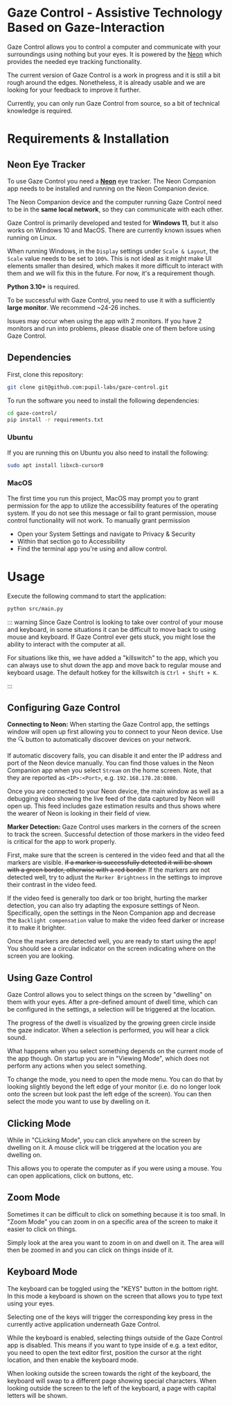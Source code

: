# Gaze Control - Assistive Technology Based on Gaze-Interaction
Gaze Control allows you to control a computer and communicate with your surroundings using nothing but your eyes. It is powered by the [Neon](https://pupil-labs.com/products/neon) which provides the needed eye tracking functionality.

The current version of Gaze Control is a work in progress and it is still a bit rough around the edges. Nonetheless, it is already usable and we are looking for your feedback to improve it further.

Currently, you can only run Gaze Control from source, so a bit of technical knowledge is required.

# Requirements & Installation

## Neon Eye Tracker
To use Gaze Control you need a [**Neon**](https://pupil-labs.com/products/neon) eye tracker. The Neon Companion app needs to be installed and running on the Neon Companion device.

The Neon Companion device and the computer running Gaze Control need to be in the **same local network**, so they can communicate with each other.

Gaze Control is primarily developed and tested for **Windows 11**, but it also works on Windows 10 and MacOS. There are currently known issues when running on Linux.

When running Windows, in the `Display` settings under `Scale & Layout`, the `Scale` value needs to be set to `100%`. This is not ideal as it might make UI elements smaller than desired, which makes it more difficult to interact with them and we will fix this in the future. For now, it's a requirement though.

**Python 3.10+** is required.

To be successful with Gaze Control, you need to use it with a sufficiently **large monitor**. We recommend ~24-26 inches.

Issues may occur when using the app with 2 monitors. If you have 2 monitors and run into problems, please disable one of them before using Gaze Control.

## Dependencies
First, clone this repository:
```bash
git clone git@github.com:pupil-labs/gaze-control.git
```

To run the software you need to install the following dependencies:
```bash
cd gaze-control/
pip install -r requirements.txt
```

### Ubuntu
If you are running this on Ubuntu you also need to install the following:
```bash
sudo apt install libxcb-cursor0
```

### MacOS
The first time you run this project, MacOS may prompt you to grant permission for the app to utilize the accessibility features of the operating system. If you do not see this message or fail to grant permission, mouse control functionality will not work.
To manually grant permission

- Open your System Settings and navigate to Privacy & Security
- Within that section go to Accessibility
- Find the terminal app you're using and allow control.


# Usage
Execute the following command to start the application:
```bash
python src/main.py
```

::: warning
Since Gaze Control is looking to take over control of your mouse and keyboard, in some situations it can be difficult to move back to using mouse and keyboard. If Gaze Control ever gets stuck, you might lose the ability to interact with the computer at all.

For situations like this, we have added a "killswitch" to the app, which you can always use to shut down the app and move back to regular mouse and keyboard usage. The default hotkey for the killswitch is `Ctrl + Shift + K`.

:::

## Configuring Gaze Control
**Connecting to Neon:** When starting the Gaze Control app, the settings window will open up first allowing you to connect to your Neon device. Use the 🔍 button to automatically discover devices on your network.

If automatic discovery fails, you can disable it and enter the IP address and port of the Neon device manually. You can find those values in the Neon Companion app when you select `Stream` on the home screen. Note, that they are reported as `<IP>:<Port>`, e.g. `192.168.178.28:8080`.

Once you are connected to your Neon device, the main window as well as a debugging video showing the live feed of the data captured by Neon will open up. This feed includes gaze estimation results and thus shows where the wearer of Neon is looking in their field of view.

**Marker Detection:** Gaze Control uses markers in the corners of the screen to track the screen. Successful detection of those markers in the video feed is critical for the app to work properly.

First, make sure that the screen is centered in the video feed and that all the markers are visible. ~~If a marker is successfully detected it will be shown with a green border, otherwise with a red border.~~ If the markers are not detected well, try to adjust the `Marker Brightness` in the settings to improve their contrast in the video feed.

If the video feed is generally too dark or too bright, hurting the marker detection, you can also try adapting the exposure settings of Neon. Specifically, open the settings in the Neon Companion app and decrease the `Backlight compensation` value to make the video feed darker or increase it to make it brighter.

Once the markers are detected well, you are ready to start using the app! You should see a circular indicator on the screen indicating where on the screen you are looking.

## Using Gaze Control
Gaze Control allows you to select things on the screen by "dwelling" on them with your eyes. After a pre-defined amount of dwell time, which can be configured in the settings, a selection will be triggered at the location.

The progress of the dwell is visualized by the growing green circle inside the gaze indicator. When a selection is performed, you will hear a click sound.

What happens when you select something depends on the current mode of the app though. On startup you are in "Viewing Mode", which does not perform any actions when you select something.

To change the mode, you need to open the mode menu. You can do that by looking slightly beyond the left edge of your monitor (i.e. do no longer look onto the screen but look past the left edge of the screen). You can then select the mode you want to use by dwelling on it.

## Clicking Mode
While in "CLicking Mode", you can click anywhere on the screen by dwelling on it. A mouse click will be triggered at the location you are dwelling on.

This allows you to operate the computer as if you were using a mouse. You can open applications, click on buttons, etc.

## Zoom Mode
Sometimes it can be difficult to click on something because it is too small. In "Zoom Mode" you can zoom in on a specific area of the screen to make it easier to click on things.

Simply look at the area you want to zoom in on and dwell on it. The area will then be zoomed in and you can click on things inside of it.

## Keyboard Mode
The keyboard can be toggled using the "KEYS" button in the bottom right. In this mode a keyboard is shown on the screen that allows you to type text using your eyes.

Selecting one of the keys will trigger the corresponding key press in the currently active application underneath Gaze Control.

While the keyboard is enabled, selecting things outside of the Gaze Control app is disabled. This means if you want to type inside of e.g. a text editor, you need to open the text editor first, position the cursor at the right location, and then enable the keyboard mode.

When looking outside the screen towards the right of the keyboard, the keyboard will swap to a different page showing special characters. When looking outside the screen to the left of the keyboard, a page with capital letters will be shown.